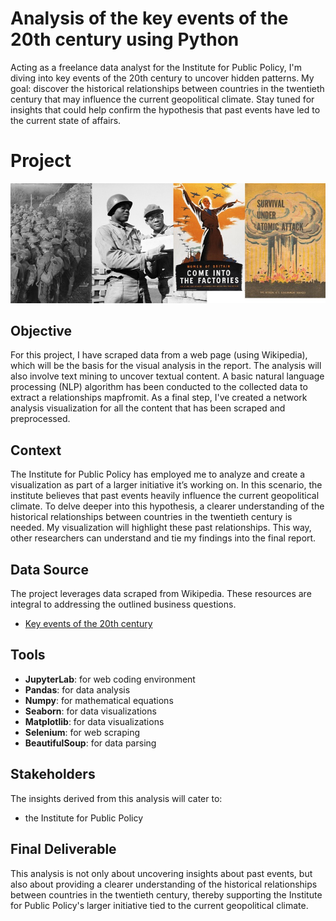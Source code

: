 # Analysis of the key events of the 20th century using Python
Acting as a freelance data analyst for the Institute for Public Policy, I'm diving into key events of the 20th century to uncover hidden patterns. My goal: discover the historical relationships between countries in the twentieth century that may influence the current geopolitical climate. Stay tuned for insights that could help confirm the hypothesis that past events have led to the current state of affairs.
# Project
![Image](https://github.com/katiedallarosa/20th-century/blob/main/20thcenturyimage.jpg)
## Objective
For this project, I have scraped data from a web page (using Wikipedia), which will be the basis for the visual analysis in the report. The analysis will also involve text mining to uncover textual content. A basic natural language processing (NLP) algorithm has been conducted to the collected data to extract a relationships mapfromit. As a final step, I've created a network analysis visualization for all the content that has been scraped and preprocessed.
## Context
The Institute for Public Policy has employed me to analyze and create a visualization as part of a larger initiative it’s working on. In this scenario, the institute believes that past events heavily influence the current geopolitical climate. To delve deeper into this hypothesis, a clearer understanding of the historical relationships between countries in the twentieth century is needed. My visualization will highlight these past relationships. This way, other researchers can understand and tie my findings into the final report.
## Data Source
The project leverages data scraped from Wikipedia. These resources are integral to addressing the outlined business questions.
- [Key events of the 20th century](https://en.wikipedia.org/wiki/Key_events_of_the_20th_century)
## Tools
- **JupyterLab**: for web coding environment
- **Pandas**: for data analysis
- **Numpy**: for mathematical equations
- **Seaborn**: for data visualizations
- **Matplotlib**: for data visualizations
- **Selenium**: for web scraping
- **BeautifulSoup**: for data parsing
## Stakeholders
The insights derived from this analysis will cater to:
- the Institute for Public Policy
## Final Deliverable
This analysis is not only about uncovering insights about past events, but also about providing a clearer understanding of the historical relationships between countries in the twentieth century, thereby supporting the Institute for Public Policy's larger initiative tied to the current geopolitical climate.
